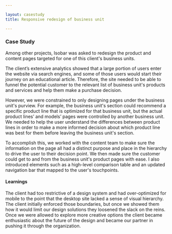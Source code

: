 ```yaml
---

layout: casestudy
title: Responsive redesign of business unit

---
```


### Case Study

Among other projects, Isobar was asked to redesign the product and content pages targeted for one of this client's business units.

The client’s extensive analytics showed that a large portion of users enter the website via search engines, and some of those users would start their journey on an educational article. Therefore, the site needed to be able to funnel the potential customer to the relevant list of business unit's products and services and help them make a purchase decision.

However, we were constrained to only designing pages under the business unit's purview. For example, the business unit's section could recommend a specific product line that is optimized for that business unit, but the actual product lines’ and models’ pages were controlled by another business unit. We needed to help the user understand the differences between product lines in order to make a more informed decision about which product line was best for them before leaving the business unit's section.

To accomplish this, we worked with the content team to make sure the information on the page all had a distinct purpose and place in the hierarchy to drive the user to their decision point. We then made sure the customer could get to and from the business unit's product pages with ease. I also introduced elements such as a high-level comparison table and an updated navigation bar that mapped to the user's touchpoints.

#### Learnings

The client had too restrictive of a design system and had over-optimized for mobile to the point that the desktop site lacked a sense of visual hierarchy. The client initially enforced those boundaries, but once we showed them how it would limit our design solutions they loosened the slack on the reins. Once we were allowed to explore more creative options the client became enthusiastic about the future of the design and became our partner in pushing it through the organization. 